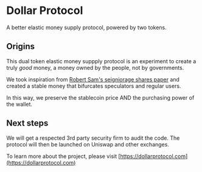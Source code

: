 # Dollar Protocol

A better elastic money supply protocol, powered by two tokens.

## Origins
This dual token elastic money suppply protocol is an experiment to create a truly *good* money, a money owned by the people, not by governments.

We took inspiration from [Robert Sam's seigniorage shares paper](https://github.com/rmsams/stablecoins/blob/master/paper.pdf) and created a stable money that bifurcates speculators and regular users.

In this way, we preserve the stablecoin price AND the purchasing power of the wallet.

## Next steps
We will get a respected 3rd party security firm to audit the code. The protocol will then be launched on Uniswap and other exchanges.

To learn more about the project, please visit [https://dollarprotocol.com](https://dollarprotocol.com)
